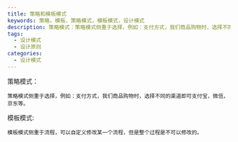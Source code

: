 ```yaml
---
title: 策略和模板模式
keywords: 策略，模板，策略模式，模板模式，设计模式
description: 策略模式：策略模式侧重于选择，例如：支付方式，我们商品购物时，选择不同的渠道即可支付宝，微信，京东等。模板模式:模板模式侧重于流程，可以自定义修改某一个流程，但是整个过程是不可以修改的。
tags:
  - 设计模式
  - 设计原则
categories:
  - 设计模式
---
```


策略模式：
    
    策略模式侧重于选择，例如：支付方式，我们商品购物时，选择不同的渠道即可支付宝，微信，京东等。
    
模板模式:
    
    模板模式侧重于流程，可以自定义修改某一个流程，但是整个过程是不可以修改的。
    
    
    